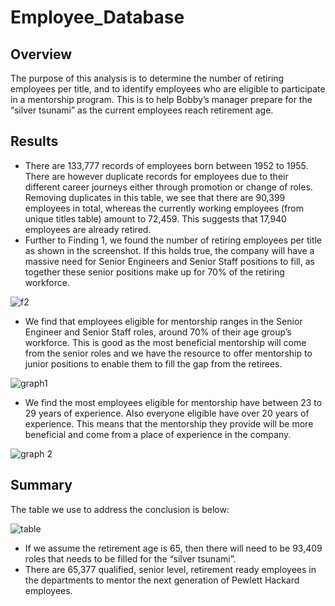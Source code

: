 # Employee_Database
## Overview 
The purpose of this analysis is to determine the number of retiring employees per title, and to identify employees who are eligible to participate in a mentorship program. This is to help Bobby’s manager prepare for the “silver tsunami” as the current employees reach retirement age. 
## Results
- There are 133,777 records of employees born between 1952 to 1955. There are however duplicate records for employees due to their different career journeys either through promotion or change of roles. Removing duplicates in this table, we see that there are 90,399 employees in total, whereas the currently working employees (from unique titles table) amount to 72,459. This suggests that 17,940 employees are already retired.
- Further to Finding 1, we found the number of retiring employees per title as shown in the screenshot. If this holds true, the company will have a massive need for Senior Engineers and Senior Staff positions to fill, as together these senior positions make up for 70% of the retiring workforce.

 ![f2](https://user-images.githubusercontent.com/67567087/154821880-5b97e14d-431f-423f-85cd-f938aa765d82.PNG)
- We find that employees eligible for mentorship ranges in the Senior Engineer and Senior Staff roles, around 70% of their age group’s workforce. This is good as the most beneficial mentorship will come from the senior roles and we have the resource to offer mentorship to junior positions to enable them to fill the gap from the retirees.

 ![graph1](https://user-images.githubusercontent.com/67567087/154821903-0499a668-2b07-4373-afc8-f8a6d12fe019.PNG)
- We find the most employees eligible for mentorship have between 23 to 29 years of experience. Also everyone eligible have over 20 years of experience. This means that the mentorship they provide will be more beneficial and come from a place of experience in the company.
 
 ![graph 2](https://user-images.githubusercontent.com/67567087/154821925-9fc6495c-462c-4a83-9956-bb6712069515.PNG)
## Summary 
The table we use to address the conclusion is below:

![table](https://user-images.githubusercontent.com/67567087/154822035-00becc7b-48e8-4c1d-983e-fe7574d72cca.PNG)

- If we assume the retirement age is 65, then there will need to be 93,409 roles that needs to be filled for the “silver tsunami”.
- There are 65,377 qualified, senior level, retirement ready employees in the departments to mentor the next generation of Pewlett Hackard employees. 
